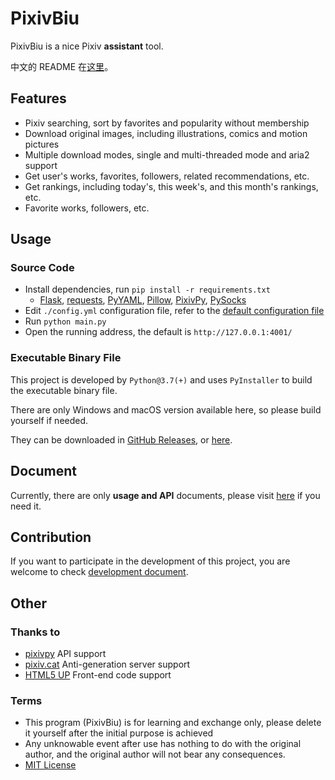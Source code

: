 # PixivBiu

PixivBiu is a nice Pixiv **assistant** tool.

中文的 README 在[这里](./README.md)。

## Features

* Pixiv searching, sort by favorites and popularity without membership
* Download original images, including illustrations, comics and motion pictures
* Multiple download modes, single and multi-threaded mode and aria2 support
* Get user's works, favorites, followers, related recommendations, etc.
* Get rankings, including today's, this week's, and this month's rankings, etc.
* Favorite works, followers, etc.

## Usage

### Source Code

* Install dependencies, run `pip install -r requirements.txt`
  + [Flask](https://github.com/pallets/flask), [requests](https://github.com/psf/requests), [PyYAML](https://github.com/yaml/pyyaml), [Pillow](https://github.com/python-pillow/Pillow), [PixivPy](https://github.com/upbit/pixivpy), [PySocks](https://github.com/Anorov/PySocks)
* Edit `./config.yml` configuration file, refer to the [default configuration file](./app/config/biu_default.yml)
* Run `python main.py`
* Open the running address, the default is `http://127.0.0.1:4001/`

### Executable Binary File

This project is developed by `Python@3.7(+)` and uses `PyInstaller` to build the executable binary file.

There are only Windows and macOS version available here, so please build yourself if needed.

They can be downloaded in [GitHub Releases](https://github.com/txperl/PixivBiu/releases), or [here](https://biu.tls.moe/#/lib/dl).

## Document

Currently, there are only **usage and API** documents, please visit [here](https://biu.tls.moe/) if you need it.

## Contribution

If you want to participate in the development of this project, you are welcome to check [development document](https://biu.tls.moe/#/develop/quickin).

## Other

### Thanks to

* [pixivpy](https://github.com/upbit/pixivpy) API support
* [pixiv.cat](https://pixiv.cat/) Anti-generation server support
* [HTML5 UP](https://html5up.net/) Front-end code support

### Terms

* This program (PixivBiu) is for learning and exchange only, please delete it yourself after the initial purpose is achieved
* Any unknowable event after use has nothing to do with the original author, and the original author will not bear any consequences.
* [MIT License](https://choosealicense.com/licenses/mit/)
